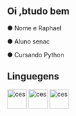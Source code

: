 ## Oi ,btudo bem 

● Nome e Raphael

● Aluno senac

● Cursando Python



## Linguegens
<img align="center" alt="ces" height= "45" whidht="60" src="https://raw.githubusercontent.com/marwin1991/profile-technology-icons/refs/heads/main/icons/python.png"/> <img align="center" alt="ces" height= "45" whidht="60" src="https://raw.githubusercontent.com/marwin1991/profile-technology-icons/refs/heads/main/icons/pycharm.png"/> <img align="center" alt="ces" height= "45" whidht="60" src="https://raw.githubusercontent.com/marwin1991/profile-technology-icons/refs/heads/main/icons/visual_studio_code.png"/>
